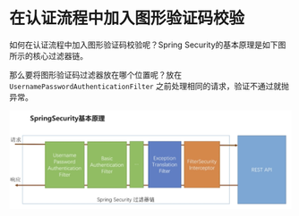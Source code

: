 # 在认证流程中加入图形验证码校验

如何在认证流程中加入图形验证码校验呢？Spring Security的基本原理是如下图所示的核心过滤器链。

那么要将图形验证码过滤器放在哪个位置呢？放在 `UsernamePasswordAuthenticationFilter` 之前处理相同的请求，验证不通过就抛异常。 

![SpringSecurity核心过滤器链.png](SpringSecurity核心过滤器链.png)



